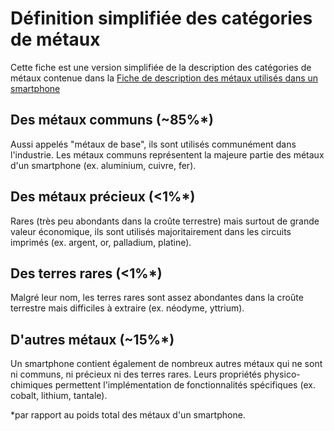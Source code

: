 # Définition simplifiée des catégories de métaux

Cette fiche est une version simplifiée de la description des catégories de métaux contenue dans la [Fiche de description des métaux utilisés dans un smartphone](../../../Ressources/Fiche_metaux.md)

## Des métaux communs (~85%*)
Aussi appelés "métaux de base", ils sont utilisés communément dans l'industrie. Les métaux communs représentent la majeure partie des métaux d'un smartphone (ex. aluminium, cuivre, fer).

## Des métaux précieux (<1%*)
Rares (très peu abondants dans la croûte terrestre) mais surtout de grande valeur économique, ils sont utilisés majoritairement dans les circuits imprimés (ex. argent, or, palladium, platine).

## Des terres rares (<1%*)
Malgré leur nom, les terres rares sont assez abondantes dans la croûte terrestre mais difficiles à extraire (ex. néodyme, yttrium).

## D'autres métaux (~15%*)
Un smartphone contient également de nombreux autres métaux qui ne sont ni communs, ni précieux ni des terres rares. Leurs propriétés physico-chimiques permettent l'implémentation de fonctionnalités spécifiques (ex. cobalt, lithium, tantale).


*par rapport au poids total des métaux d'un smartphone.